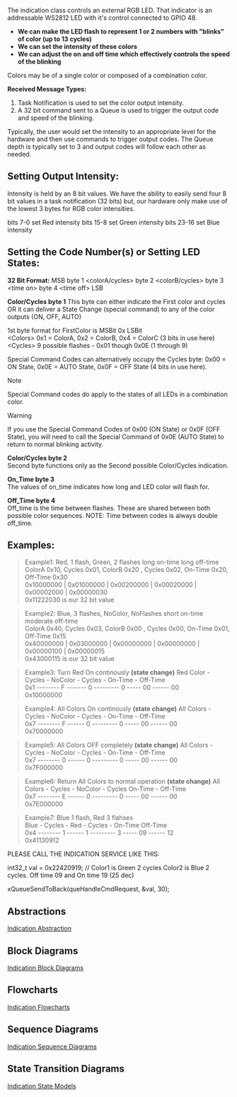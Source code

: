 The indication class controls an external RGB LED.  That indicator is an addressable WS2812 LED with it's control connected to GPIO 48.

* **We can make the LED flash to represent 1 or 2 numbers with "blinks" of color (up to 13 cycles)**  
* **We can set the intensity of these colors**  
* **We can adjust the on and off time which effectively controls the speed of the blinking**  

Colors may be of a single color or composed of a combination color.

**Received Message Types:**

1) Task Notification is used to set the color output intensity.  
2) A 32 bit command sent to a Queue is used to trigger the output code and speed of the blinking.  

Typically, the user would set the intensity to an appropriate level for the hardware and then use commands to trigger output codes.  The Queue depth is typically set to 3 and output codes will follow each other as needed.

## Setting Output Intensity:  

Intensity is held by an 8 bit values.  We have the ability to easily send four 8 bit values in a task notification (32 bits) but, our hardware only make use of the lowest 3 bytes for RGB color intensities.

bits  7-0  set Red   intensity
bits 15-8  set Green intensity
bits 23-16 set Blue  intensity


## Setting the Code Number(s) or Setting LED States:  

**32 Bit Format:**
MSB byte 1 \<colorA/cycles\>  byte 2 \<colorB/cycles\>  byte 3 \<time on\>  byte 4 \<time off\> LSB


**Color/Cycles byte 1**
This byte can either indicate the First color and cycles OR it can deliver a State Change (special command) to any of the color outputs (ON, OFF, AUTO)

1st byte format for FirstColor is   MSBit  0x<Colors><Cycles>  LSBit  
\<Colors\>   0x1 = ColorA, 0x2 = ColorB, 0x4 = ColorC (3 bits in use here)  
\<Cycles\>   9 possible flashes - 0x01 though 0x0E (1 through 9) 

Special Command Codes can alternatively occupy the Cycles byte: 0x00 = ON State, 0x0E = AUTO State, 0x0F = OFF State (4 bits in use here).

> [!NOTE]  
>Special Command codes do apply to the states of all LEDs in a combination color.  

> [!WARNING]  
>If you use the Special Command Codes of 0x00 (ON State) or 0x0F (OFF State), you will need to call the Special Command of 0x0E (AUTO State) to return to normal blinking activity.  



**Color/Cycles byte 2**  
Second byte functions only as the Second possible Color/Cycles indication.  



**On_Time byte 3**  
The values of on_time indicates how long and LED color will flash for.



**Off_Time byte 4**  
 Off_time is the time between flashes.  These are shared between both possible color sequences.  NOTE:  Time between codes is always double off_time.


## Examples: 

>Example1: Red, 1 flash, Green, 2 flashes long on-time long off-time  
>ColorA 0x10, Cycles 0x01, ColorB 0x20 , Cycles 0x02, On-Time 0x20, Off-Time 0x30  
>0x10000000 | 0x01000000 | 0x00200000 | 0x00020000 | 0x00002000 | 0x00000030  
>0x11222030 is our 32 bit value

>Example2: Blue, 3 flashes, NoColor, NoFlashes  short on-time moderate off-time  
>ColorA 0x40, Cycles 0x03, ColorB 0x00 , Cycles 0x00, On-Time 0x01, Off-Time 0x15  
>0x40000000 | 0x03000000 | 0x00000000 | 0x00000000 | 0x00000100 | 0x00000015  
>0x43000115 is our 32 bit value

>Example3: Turn Red On continously  **(state change)**
>Red Color - Cycles - NoColor - Cycles - On-Time - Off-Time  
>0x1 -------- F ------- 0 --------- 0 ----- 00 ------ 00  
>0x10000000 

>Example4: All Colors On continously  **(state change)**
>All Colors - Cycles - NoColor - Cycles - On-Time - Off-Time  
>0x7 -------- F ------ 0 --------- 0 ----- 00 ------ 00  
>0x70000000 

>Example5: All Colors OFF completely  **(state change)**
>All Colors - Cycles - NoColor - Cycles - On-Time - Off-Time  
>0x7 -------- 0 ------ 0 --------- 0 ----- 00 ------ 00  
>0x7F000000  

>Example6: Return All Colors to normal operation  **(state change)**
>All Colors - Cycles - NoColor - Cycles On-Time - Off-Time  
>0x7 -------- E ------ 0 --------- 0 ----- 00 ------ 00  
>0x7E000000  

>Example7: Blue 1 flash, Red 3 flahses  
>Blue - Cycles - Red - Cycles - On-Time  Off-Time  
>0x4 -------- 1 ------ 1 --------- 3 ----- 09 ------ 12  
>0x41130912  


PLEASE CALL THE INDICATION SERVICE LIKE THIS:

int32_t val = 0x22420919; // Color1 is Green 2 cycles Color2 is Blue 2 cycles. Off time 09 and On time 19 (25 dec)  

xQueueSendToBack(queHandleCmdRequest, &val, 30);


## Abstractions  
[Indication Abstraction](./docs/ind_abstractions.md)

## Block Diagrams  
[Indication Block Diagrams](./docs/ind_sequences.md)

## Flowcharts  
[Indication Flowcharts](./docs/ind_flowcharts.md)

## Sequence Diagrams  
[Indication Sequence Diagrams](./docs/ind_sequences.md)

## State Transition Diagrams  
[Indication State Models](./docs/ind_state_models.md)